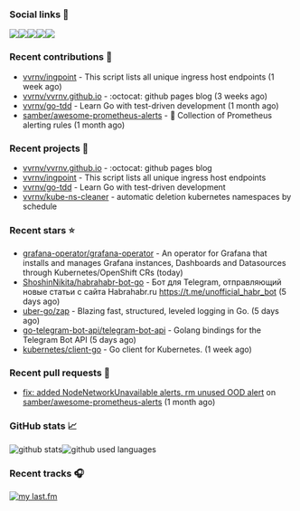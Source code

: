 ### Social links 🔗
[![](https://img.shields.io/badge/gitub.io-100000?style=for-the-badge&logo=github&logoColor=white&style=flat-square)](https://vvrnv.github.io/)[![](https://img.shields.io/badge/linkedin-0077B5?style=for-the-badge&logo=linkedin&logoColor=white&style=flat-square)](https://www.linkedin.com/in/valery-voronov)[![](https://img.shields.io/badge/telegram-2CA5E0?style=for-the-badge&logo=telegram&logoColor=white&style=flat-square)](https://t.me/vvoronov)[![](https://img.shields.io/badge/last.fm-D51007?style=for-the-badge&logo=last.fm&logoColor=white&style=flat-square)](https://www.last.fm/user/valera_88)[![](https://img.shields.io/badge/strava-FC4C02?style=for-the-badge&logo=strava&logoColor=white&style=flat-square)](https://www.strava.com/athletes/72534161)

### Recent contributions 👷

- [vvrnv/ingpoint](https://github.com/vvrnv/ingpoint) - This script lists all unique ingress host endpoints (1 week ago)
- [vvrnv/vvrnv.github.io](https://github.com/vvrnv/vvrnv.github.io) - :octocat: github pages blog (3 weeks ago)
- [vvrnv/go-tdd](https://github.com/vvrnv/go-tdd) - Learn Go with test-driven development (1 month ago)
- [samber/awesome-prometheus-alerts](https://github.com/samber/awesome-prometheus-alerts) - 🚨 Collection of Prometheus alerting rules (1 month ago)

### Recent projects 💩

- [vvrnv/vvrnv.github.io](https://github.com/vvrnv/vvrnv.github.io) - :octocat: github pages blog
- [vvrnv/ingpoint](https://github.com/vvrnv/ingpoint) - This script lists all unique ingress host endpoints
- [vvrnv/go-tdd](https://github.com/vvrnv/go-tdd) - Learn Go with test-driven development
- [vvrnv/kube-ns-cleaner](https://github.com/vvrnv/kube-ns-cleaner) - automatic deletion kubernetes namespaces by schedule

### Recent stars ⭐

- [grafana-operator/grafana-operator](https://github.com/grafana-operator/grafana-operator) - An operator for Grafana that installs and manages Grafana instances, Dashboards and Datasources through Kubernetes/OpenShift CRs (today)
- [ShoshinNikita/habrahabr-bot-go](https://github.com/ShoshinNikita/habrahabr-bot-go) - Бот для Telegram, отправляющий новые статьи с сайта Habrahabr.ru https://t.me/unofficial_habr_bot (5 days ago)
- [uber-go/zap](https://github.com/uber-go/zap) - Blazing fast, structured, leveled logging in Go. (5 days ago)
- [go-telegram-bot-api/telegram-bot-api](https://github.com/go-telegram-bot-api/telegram-bot-api) - Golang bindings for the Telegram Bot API (5 days ago)
- [kubernetes/client-go](https://github.com/kubernetes/client-go) - Go client for Kubernetes. (1 week ago)

### Recent pull requests 🔨

- [fix: added NodeNetworkUnavailable alerts, rm unused OOD alert](https://github.com/samber/awesome-prometheus-alerts/pull/318) on [samber/awesome-prometheus-alerts](https://github.com/samber/awesome-prometheus-alerts) (1 month ago)

### GitHub stats 📈
![github stats](https://github-readme-stats.vercel.app/api?username=vvrnv&count_private=true&hide_title=true&theme=dark)![github used languages](https://github-readme-stats.vercel.app/api/top-langs?username=vvrnv&theme=dark&locale=en)

### Recent tracks 🎧
[![my last.fm](https://lastfm-recently-played.vercel.app/api?user=valera_88)](https://www.last.fm/user/valera_88)
